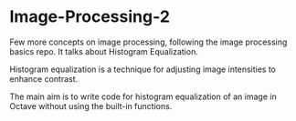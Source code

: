 # Image-Processing-2
Few more concepts on image processing, following the image processing basics repo. It talks about Histogram Equalization. 

Histogram equalization is a technique for adjusting image intensities to enhance contrast.

The main aim is to write code for histogram equalization of an image in Octave without using the built-in functions.
